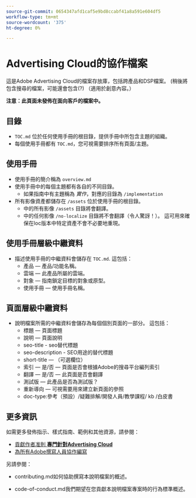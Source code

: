 ```yaml
---
source-git-commit: 0654347afd1caf5e9bd8ccabf41a8a591e604df5
workflow-type: tm+mt
source-wordcount: '375'
ht-degree: 0%

---
```

# Advertising Cloud的協作檔案

這是Adobe Advertising Cloud的檔案存放庫，包括跨產品和DSP檔案。 (稍後將包含搜尋的檔案，可能還會包含(?) （適用於創意內容。）

**注意：此頁面未發佈在面向客戶的檔案中。**

## 目錄

+ `TOC.md` 位於任何使用手冊的根目錄，提供手冊中所包含主題的組織。
+ 每個使用手冊都有 `TOC.md`，您可視需要排序所有頁面/主題。


## 使用手冊

+ 使用手冊的簡介稱為 `overview.md`
+ 使用手冊中的每個主題都有各自的不同目錄。
   + 如果指南中有主題稱為 *實作*，對應的目錄為 `/implementation`
+ 所有影像資產都儲存在 `/assets` 位於使用手冊的根目錄。
   + 中的所有影像 `/assets` 目錄將會翻譯。
   + 中的任何影像 `/no-localize` 目錄將不會翻譯（令人驚訝！）。 這可用來確保在loc版本中特定資產不會不必要地重現。

## 使用手冊層級中繼資料

+ 描述使用手冊的中繼資料會儲存在 `TOC.md`. 這包括：
   + 產品 — 產品/功能名稱。
   + 雲端 — 此產品所屬的雲端。
   + 對象 — 指南鎖定目標的對象或原型。
   + 使用手冊 — 使用手冊名稱。

## 頁面層級中繼資料

+ 說明檔案所需的中繼資料會儲存為每個個別頁面的一部分。 這包括：
   + 標題 — 頁面標題
   + 說明 — 頁面說明
   + seo-title - seo替代標題
   + seo-description - SEO用途的替代標題
   + short-title — （可選欄位）
   + 索引 — 是/否 — 頁面是否會根據Adobe的搜尋平台編列索引
   + 翻譯 — 是/否 — 此頁面是否會翻譯
   + 測試版 — 此產品是否為測試版？
   + 重新導向 — 可視需要用來建立新頁面的參照
   + doc-type:參考（預設）/疑難排解/開發人員/教學課程/ kb /白皮書

## 更多資訊

如需更多發佈指示、樣式指南、範例和其他資源，請參閱：

+ [貢獻作者准則 **專門針對Advertising Cloud**](https://wiki.corp.adobe.com/pages/viewpage.action?spaceKey=EfficientFrontier&amp;title=Contributing+Author+Guidelines+for+Advertising+Cloud+Help)
+ [為所有Adobe撰寫人員協作編寫](https://experienceleague.adobe.com/docs/authoring-guide-exl/using/home.html)

另請參閱：

+ contributing.md如何協助撰寫本說明檔案的概述。

<!-- * guidelines.md For an overview on what is expected in contributions and how to compose your documentation contributions. -->
+ code-of-conduct.md我們期望在您貢獻本說明檔案專案時的行為標準概述。
